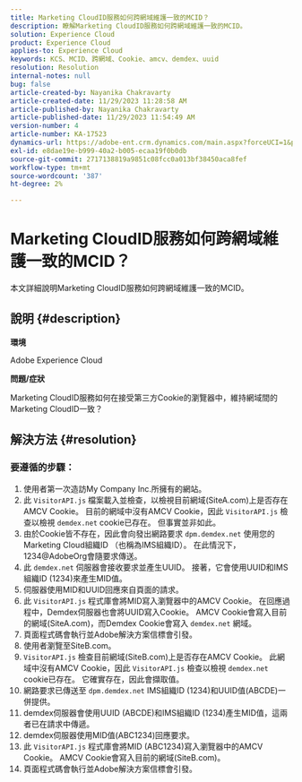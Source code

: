 ```yaml
---
title: Marketing CloudID服務如何跨網域維護一致的MCID？
description: 瞭解Marketing CloudID服務如何跨網域維護一致的MCID。
solution: Experience Cloud
product: Experience Cloud
applies-to: Experience Cloud
keywords: KCS、MCID、跨網域、Cookie、amcv、demdex、uuid
resolution: Resolution
internal-notes: null
bug: false
article-created-by: Nayanika Chakravarty
article-created-date: 11/29/2023 11:28:58 AM
article-published-by: Nayanika Chakravarty
article-published-date: 11/29/2023 11:54:49 AM
version-number: 4
article-number: KA-17523
dynamics-url: https://adobe-ent.crm.dynamics.com/main.aspx?forceUCI=1&pagetype=entityrecord&etn=knowledgearticle&id=a140bd7a-aa8e-ee11-8179-6045bd006239
exl-id: e8dae19e-b999-40a2-b005-ecaa19f0b0db
source-git-commit: 2717138819a9851c08fcc0a013bf38450aca8fef
workflow-type: tm+mt
source-wordcount: '387'
ht-degree: 2%

---
```


# Marketing CloudID服務如何跨網域維護一致的MCID？


本文詳細說明Marketing CloudID服務如何跨網域維護一致的MCID。

## 說明 {#description}


<b>環境</b>

Adobe Experience Cloud

<b>問題/症狀</b>

Marketing CloudID服務如何在接受第三方Cookie的瀏覽器中，維持網域間的Marketing CloudID一致？


## 解決方法 {#resolution}


### 要遵循的步驟：

1. 使用者第一次造訪My Company Inc.所擁有的網站。
2. 此 `VisitorAPI.js` 檔案載入並檢查，以檢視目前網域(SiteA.com)上是否存在AMCV Cookie。 目前的網域中沒有AMCV Cookie，因此 `VisitorAPI.js` 檢查以檢視 `demdex.net` cookie已存在。 但事實並非如此。
3. 由於Cookie皆不存在，因此會向發出網路要求 `dpm.demdex.net` 使用您的Marketing Cloud組織ID （也稱為IMS組織ID）。 在此情況下，1234@AdobeOrg會隨要求傳送。
4. 此 `demdex.net` 伺服器會接收要求並產生UUID。 接著，它會使用UUID和IMS組織ID (1234)來產生MID值。
5. 伺服器使用MID和UUID回應來自頁面的請求。
6. 此 `VisitorAPI.js` 程式庫會將MID寫入瀏覽器中的AMCV Cookie。 在回應過程中，Demdex伺服器也會將UUID寫入Cookie。 AMCV Cookie會寫入目前的網域(SiteA.com)，而Demdex Cookie會寫入 `demdex.net` 網域。
7. 頁面程式碼會執行並Adobe解決方案信標會引發。
8. 使用者瀏覽至SiteB.com。
9. `VisitorAPI.js` 檢查目前網域(SiteB.com)上是否存在AMCV Cookie。 此網域中沒有AMCV Cookie，因此 `VisitorAPI.js` 檢查以檢視 `demdex.net` cookie已存在。 它確實存在，因此會擷取值。
10. 網路要求已傳送至 `dpm.demdex.net` IMS組織ID (1234)和UUID值(ABCDE)一併提供。
11. demdex伺服器會使用UUID (ABCDE)和IMS組織ID (1234)產生MID值，這兩者已在請求中傳遞。
12. demdex伺服器使用MID值(ABC1234)回應要求。
13. 此 `VisitorAPI.js` 程式庫會將MID (ABC1234)寫入瀏覽器中的AMCV Cookie。 AMCV Cookie會寫入目前的網域(SiteB.com)。
14. 頁面程式碼會執行並Adobe解決方案信標會引發。
